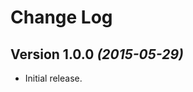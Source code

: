 Change Log
==========

Version 1.0.0 *(2015-05-29)*
----------------------------

 * Initial release.

